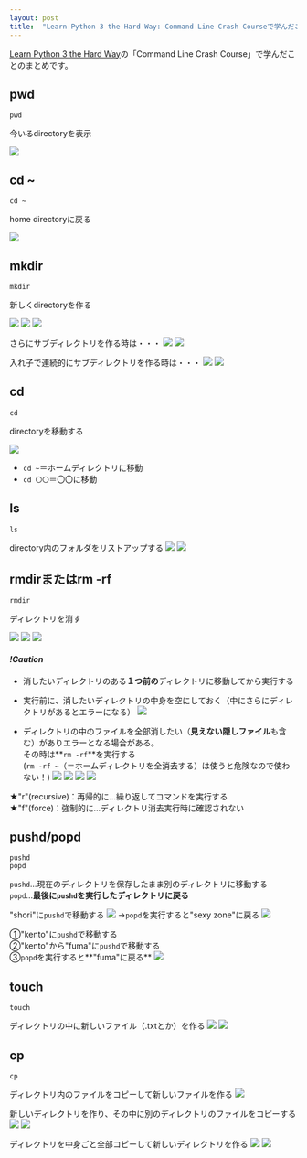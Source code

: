 ```yaml
---
layout: post
title:  "Learn Python 3 the Hard Way: Command Line Crash Courseで学んだこと"
---
```


[Learn Python 3 the Hard Way](https://learnpythonthehardway.org/)の「Command Line Crash Course」で学んだことのまとめです。

## pwd

```
pwd
```
今いるdirectoryを表示

![](https://cl.ly/2W3R1O1s1U2t/Screen%20Recording%202017-09-27%20at%2003.33%20PM.gif)

## cd ~
```
cd ~
```
home directoryに戻る

![](https://cl.ly/2f2K0F0n3o0E/Image%202017-09-29%20at%2011.23.44%20AM.png)

## mkdir
```
mkdir
```
新しくdirectoryを作る

![](https://cl.ly/151b3i0v3u18/Image%202017-09-29%20at%2012.09.57%20PM.png)
![](https://cl.ly/2e1C3e430G3Y/Image%202017-09-29%20at%2012.13.12%20PM.png)
![](https://cl.ly/2H0P2I3i0p2E/Image%202017-09-29%20at%2012.10.32%20PM.png)

さらにサブディレクトリを作る時は・・・
![](https://cl.ly/1j2M1U1Q3I0m/Image%202017-09-29%20at%2012.20.00%20PM.png)
![](https://cl.ly/3E473S3L3Y3k/Image%202017-09-29%20at%2012.26.02%20PM.png)

入れ子で連続的にサブディレクトリを作る時は・・・
![](https://cl.ly/1b3l0I3C2Z2S/Image%202017-09-29%20at%207.13.49%20PM.png)
![](https://cl.ly/0y022c0n100J/Image%202017-09-29%20at%207.18.34%20PM.png)


## cd
```
cd
```
directoryを移動する

![](https://cl.ly/410Z0Q001Z3k/Image%202017-09-29%20at%205.27.59%20PM.png)

* `cd ~`＝ホームディレクトリに移動
* `cd 〇〇`＝〇〇に移動

## ls
```
ls
```
directory内のフォルダをリストアップする
![](https://cl.ly/010i17071a2v/Image%202017-09-29%20at%206.23.20%20PM.png)
![](https://cl.ly/0D3g3m2L022G/Image%202017-09-29%20at%206.31.51%20PM.png)

## rmdirまたはrm -rf
```
rmdir
```
ディレクトリを消す

![](https://cl.ly/381W0D0V2m1N/[a9c8c07fde1b3d390bb6883c123791ae]_Image%202017-09-29%20at%2011.27.42%20AM.png)
![](https://cl.ly/0f2E0K401M3h/Image%202017-09-29%20at%2011.32.50%20AM.png)
![](https://cl.ly/313r0d1Q1C1G/Image%202017-09-29%20at%2011.38.16%20AM.png)


#### *!Caution*
* 消したいディレクトリのある**１つ前の**ディレクトリに移動してから実行する

* 実行前に、消したいディレクトリの中身を空にしておく（中にさらにディレクトリがあるとエラーになる）
![](https://cl.ly/042l3T1i3y0n/Image%202017-09-29%20at%2011.30.20%20AM.png)

* ディレクトリの中のファイルを全部消したい（**見えない隠しファイル**も含む）がありエラーとなる場合がある。<br>その時は**`rm -rf`**を実行する<br>
(`rm -rf ~`（＝ホームディレクトリを全消去する）は使うと危険なので使わない！)
![](https://cl.ly/1k2r2s2O0E0a/Image%202017-09-29%20at%2011.56.21%20AM.png)
![](https://cl.ly/1V35262K1h0c/Image%202017-09-29%20at%2011.53.28%20AM.png)
![](https://cl.ly/0q2i1V2w3D0K/Image%202017-09-29%20at%2012.03.51%20PM.png)
![](https://cl.ly/3D3V0g3z2P0L/Image%202017-09-29%20at%2012.04.31%20PM.png)

★"r"(recursive)：再帰的に...繰り返してコマンドを実行する<br>
★"f"(force)：強制的に...ディレクトリ消去実行時に確認されない

## pushd/popd
```
pushd
popd
```
`pushd`...現在のディレクトリを保存したまま別のディレクトリに移動する<br>
`popd`...**最後に`pushd`を実行したディレクトリに戻る**


"shori"に`pushd`で移動する
![](https://cl.ly/2n2u3d3z4038/Image%202017-09-29%20at%206.50.52%20PM.png)
→`popd`を実行すると"sexy zone"に戻る
![](https://cl.ly/1c400H2H3o3Y/Image%202017-09-29%20at%206.52.24%20PM.png)

①"kento"に`pushd`で移動する<br>
②"kento"から"fuma"に`pushd`で移動する<br>
③`popd`を実行すると**"fuma"に戻る**
![](https://cl.ly/2c29322J1S1r/Image%202017-09-29%20at%206.58.59%20PM.png)

## touch
```
touch
```
ディレクトリの中に新しいファイル（.txtとか）を作る
![](https://cl.ly/1T1Z0X2z2V3I/Image%202017-09-29%20at%207.41.40%20PM.png)
![](https://cl.ly/442X3S1G400Y/Image%202017-09-29%20at%207.30.45%20PM.png)


## cp
```
cp
```
ディレクトリ内のファイルをコピーして新しいファイルを作る
![](https://cl.ly/161G1u2b2m1m/Image%202017-09-29%20at%207.43.27%20PM.png)

新しいディレクトリを作り、その中に別のディレクトリのファイルをコピーする
![](https://cl.ly/2Q1g2B1z102L/Image%202017-09-29%20at%207.49.59%20PM.png)
![](https://cl.ly/2o1p3t0X140Q/Image%202017-09-29%20at%208.03.26%20PM.png)

ディレクトリを中身ごと全部コピーして新しいディレクトリを作る
![](https://cl.ly/2u0r283H330v/Image%202017-09-29%20at%207.58.58%20PM.png)
![](https://cl.ly/3u0r1L0R0L1s/Image%202017-09-29%20at%208.05.11%20PM.png)











